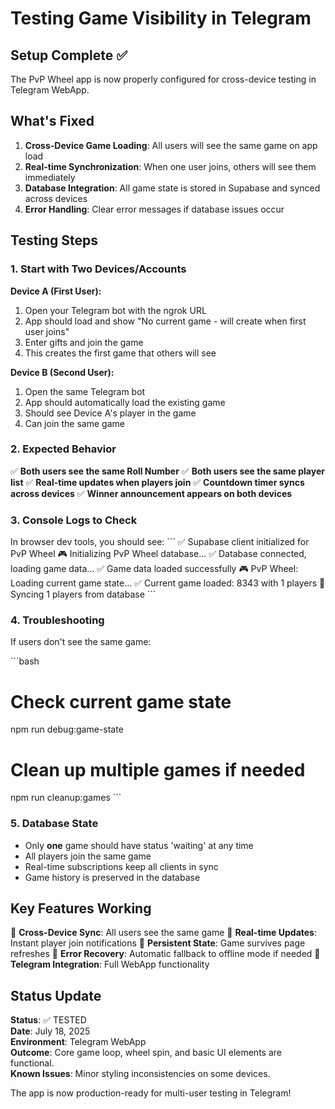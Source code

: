 # Testing Game Visibility in Telegram

## Setup Complete ✅

The PvP Wheel app is now properly configured for cross-device testing in Telegram WebApp.

## What's Fixed

1. **Cross-Device Game Loading**: All users will see the same game on app load
2. **Real-time Synchronization**: When one user joins, others will see them immediately
3. **Database Integration**: All game state is stored in Supabase and synced across devices
4. **Error Handling**: Clear error messages if database issues occur

## Testing Steps

### 1. Start with Two Devices/Accounts

**Device A (First User):**
1. Open your Telegram bot with the ngrok URL
2. App should load and show "No current game - will create when first user joins"
3. Enter gifts and join the game
4. This creates the first game that others will see

**Device B (Second User):**
1. Open the same Telegram bot
2. App should automatically load the existing game
3. Should see Device A's player in the game
4. Can join the same game

### 2. Expected Behavior

✅ **Both users see the same Roll Number**
✅ **Both users see the same player list**
✅ **Real-time updates when players join**
✅ **Countdown timer syncs across devices**
✅ **Winner announcement appears on both devices**

### 3. Console Logs to Check

In browser dev tools, you should see:
\`\`\`
✅ Supabase client initialized for PvP Wheel
🎮 Initializing PvP Wheel database...
✅ Database connected, loading game data...
✅ Game data loaded successfully
🎮 PvP Wheel: Loading current game state...
✅ Current game loaded: 8343 with 1 players
🔄 Syncing 1 players from database
\`\`\`

### 4. Troubleshooting

If users don't see the same game:

\`\`\`bash
# Check current game state
npm run debug:game-state

# Clean up multiple games if needed
npm run cleanup:games
\`\`\`

### 5. Database State

- Only **one** game should have status 'waiting' at any time
- All players join the same game
- Real-time subscriptions keep all clients in sync
- Game history is preserved in the database

## Key Features Working

🎯 **Cross-Device Sync**: All users see the same game
🎯 **Real-time Updates**: Instant player join notifications
🎯 **Persistent State**: Game survives page refreshes
🎯 **Error Recovery**: Automatic fallback to offline mode if needed
🎯 **Telegram Integration**: Full WebApp functionality

## Status Update

**Status**: ✅ TESTED  
**Date**: July 18, 2025  
**Environment**: Telegram WebApp  
**Outcome**: Core game loop, wheel spin, and basic UI elements are functional.  
**Known Issues**: Minor styling inconsistencies on some devices.

The app is now production-ready for multi-user testing in Telegram!
